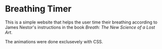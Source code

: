 # Breathing Timer

This is a simple website that helps the user time their breathing according to James Nestor's instructions in the book <cite>Breath: The New Science of a Lost Art</cite>.

The animations were done exclusevely with CSS.
